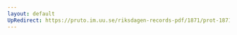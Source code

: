 ```yaml
---
layout: default
UpRedirect: https://pruto.im.uu.se/riksdagen-records-pdf/1871/prot-1871--fk--508/prot-1871--fk--508_045.pdf
---
```

